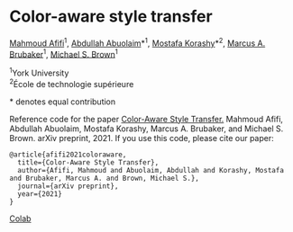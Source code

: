 # Color-aware style transfer
[Mahmoud Afifi](https://sites.google.com/view/mafifi)<sup>1</sup>, [Abdullah Abuolaim](https://sites.google.com/view/abdullah-abuolaim/)\*<sup>1</sup>, [Mostafa Korashy](https://www.linkedin.com/in/mostafakorashy/)\*<sup>2</sup>, [Marcus A. Brubaker](https://mbrubake.github.io/)<sup>1</sup>,  [Michael S. Brown](http://www.cse.yorku.ca/~mbrown/)<sup>1</sup>

<sup>1</sup>York University  
<sup>2</sup>École de technologie supérieure

\* denotes equal contribution


Reference code for the paper [Color-Aware Style Transfer.]() Mahmoud Afifi, Abdullah Abuolaim, Mostafa Korashy, Marcus A. Brubaker, and Michael S. Brown. arXiv preprint, 2021. If you use this code, please cite our paper:
```
@article{afifi2021coloraware,
  title={Color-Aware Style Transfer},
  author={Afifi, Mahmoud and Abuolaim, Abdullah and Korashy, Mostafa and Brubaker, Marcus A. and Brown, Michael S.},
  journal={arXiv preprint},
  year={2021}
}
```


[Colab](https://colab.research.google.com/drive/1_unMZ4zUqKwnSmMVZ1KknZQ74CXJzfvg?usp=sharing)
